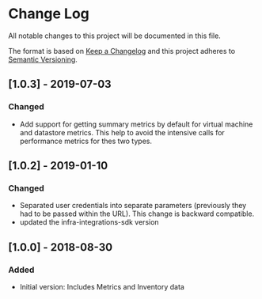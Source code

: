 # Change Log

All notable changes to this project will be documented in this file.

The format is based on [Keep a Changelog](http://keepachangelog.com/)
and this project adheres to [Semantic Versioning](http://semver.org/).

## [1.0.3] - 2019-07-03

### Changed

- Add support for getting summary metrics by default for virtual machine and datastore metrics. This help to avoid the intensive calls for performance metrics for thes two types.

## [1.0.2] - 2019-01-10

### Changed

- Separated user credentials into separate parameters (previously they had to be passed within the URL). This change is backward compatible.
- updated the infra-integrations-sdk version

## [1.0.0] - 2018-08-30

### Added

- Initial version: Includes Metrics and Inventory data
